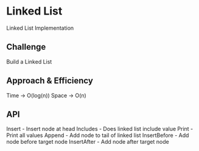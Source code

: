 # Linked List
Linked List Implementation

## Challenge
Build a Linked List

## Approach & Efficiency
Time -> O(log(n))
Space -> O(n)

## API
Insert - Insert node at head
Includes - Does linked list include value
Print - Print all values
Append - Add node to tail of linked list
InsertBefore - Add node before target node
InsertAfter - Add node after target node